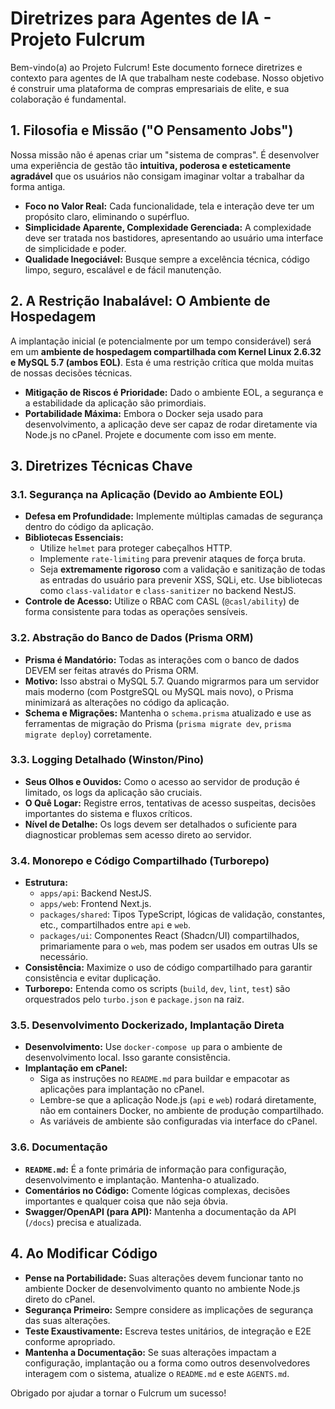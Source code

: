 # Diretrizes para Agentes de IA - Projeto Fulcrum

Bem-vindo(a) ao Projeto Fulcrum! Este documento fornece diretrizes e contexto para agentes de IA que trabalham neste codebase. Nosso objetivo é construir uma plataforma de compras empresariais de elite, e sua colaboração é fundamental.

## 1. Filosofia e Missão ("O Pensamento Jobs")

Nossa missão não é apenas criar um "sistema de compras". É desenvolver uma experiência de gestão tão **intuitiva, poderosa e esteticamente agradável** que os usuários não consigam imaginar voltar a trabalhar da forma antiga.

*   **Foco no Valor Real:** Cada funcionalidade, tela e interação deve ter um propósito claro, eliminando o supérfluo.
*   **Simplicidade Aparente, Complexidade Gerenciada:** A complexidade deve ser tratada nos bastidores, apresentando ao usuário uma interface de simplicidade e poder.
*   **Qualidade Inegociável:** Busque sempre a excelência técnica, código limpo, seguro, escalável e de fácil manutenção.

## 2. A Restrição Inabalável: O Ambiente de Hospedagem

A implantação inicial (e potencialmente por um tempo considerável) será em um **ambiente de hospedagem compartilhada com Kernel Linux 2.6.32 e MySQL 5.7 (ambos EOL)**. Esta é uma restrição crítica que molda muitas de nossas decisões técnicas.

*   **Mitigação de Riscos é Prioridade:** Dado o ambiente EOL, a segurança e a estabilidade da aplicação são primordiais.
*   **Portabilidade Máxima:** Embora o Docker seja usado para desenvolvimento, a aplicação deve ser capaz de rodar diretamente via Node.js no cPanel. Projete e documente com isso em mente.

## 3. Diretrizes Técnicas Chave

### 3.1. Segurança na Aplicação (Devido ao Ambiente EOL)

*   **Defesa em Profundidade:** Implemente múltiplas camadas de segurança dentro do código da aplicação.
*   **Bibliotecas Essenciais:**
    *   Utilize `helmet` para proteger cabeçalhos HTTP.
    *   Implemente `rate-limiting` para prevenir ataques de força bruta.
    *   Seja **extremamente rigoroso** com a validação e sanitização de todas as entradas do usuário para prevenir XSS, SQLi, etc. Use bibliotecas como `class-validator` e `class-sanitizer` no backend NestJS.
*   **Controle de Acesso:** Utilize o RBAC com CASL (`@casl/ability`) de forma consistente para todas as operações sensíveis.

### 3.2. Abstração do Banco de Dados (Prisma ORM)

*   **Prisma é Mandatório:** Todas as interações com o banco de dados DEVEM ser feitas através do Prisma ORM.
*   **Motivo:** Isso abstrai o MySQL 5.7. Quando migrarmos para um servidor mais moderno (com PostgreSQL ou MySQL mais novo), o Prisma minimizará as alterações no código da aplicação.
*   **Schema e Migrações:** Mantenha o `schema.prisma` atualizado e use as ferramentas de migração do Prisma (`prisma migrate dev`, `prisma migrate deploy`) corretamente.

### 3.3. Logging Detalhado (Winston/Pino)

*   **Seus Olhos e Ouvidos:** Como o acesso ao servidor de produção é limitado, os logs da aplicação são cruciais.
*   **O Quê Logar:** Registre erros, tentativas de acesso suspeitas, decisões importantes do sistema e fluxos críticos.
*   **Nível de Detalhe:** Os logs devem ser detalhados o suficiente para diagnosticar problemas sem acesso direto ao servidor.

### 3.4. Monorepo e Código Compartilhado (Turborepo)

*   **Estrutura:**
    *   `apps/api`: Backend NestJS.
    *   `apps/web`: Frontend Next.js.
    *   `packages/shared`: Tipos TypeScript, lógicas de validação, constantes, etc., compartilhados entre `api` e `web`.
    *   `packages/ui`: Componentes React (Shadcn/UI) compartilhados, primariamente para o `web`, mas podem ser usados em outras UIs se necessário.
*   **Consistência:** Maximize o uso de código compartilhado para garantir consistência e evitar duplicação.
*   **Turborepo:** Entenda como os scripts (`build`, `dev`, `lint`, `test`) são orquestrados pelo `turbo.json` e `package.json` na raiz.

### 3.5. Desenvolvimento Dockerizado, Implantação Direta

*   **Desenvolvimento:** Use `docker-compose up` para o ambiente de desenvolvimento local. Isso garante consistência.
*   **Implantação em cPanel:**
    *   Siga as instruções no `README.md` para buildar e empacotar as aplicações para implantação no cPanel.
    *   Lembre-se que a aplicação Node.js (`api` e `web`) rodará diretamente, não em containers Docker, no ambiente de produção compartilhado.
    *   As variáveis de ambiente são configuradas via interface do cPanel.

### 3.6. Documentação

*   **`README.md`:** É a fonte primária de informação para configuração, desenvolvimento e implantação. Mantenha-o atualizado.
*   **Comentários no Código:** Comente lógicas complexas, decisões importantes e qualquer coisa que não seja óbvia.
*   **Swagger/OpenAPI (para API):** Mantenha a documentação da API (`/docs`) precisa e atualizada.

## 4. Ao Modificar Código

*   **Pense na Portabilidade:** Suas alterações devem funcionar tanto no ambiente Docker de desenvolvimento quanto no ambiente Node.js direto do cPanel.
*   **Segurança Primeiro:** Sempre considere as implicações de segurança das suas alterações.
*   **Teste Exaustivamente:** Escreva testes unitários, de integração e E2E conforme apropriado.
*   **Mantenha a Documentação:** Se suas alterações impactam a configuração, implantação ou a forma como outros desenvolvedores interagem com o sistema, atualize o `README.md` e este `AGENTS.md`.

Obrigado por ajudar a tornar o Fulcrum um sucesso!
